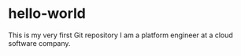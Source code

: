 # hello-world
This is my very first Git repository
I am a platform engineer at a cloud software company. 

